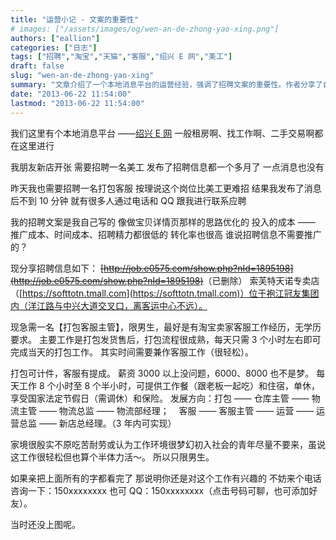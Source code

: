```yaml
---
title: "运营小记 - 文案的重要性"
# images: ["/assets/images/og/wen-an-de-zhong-yao-xing.png"]
authors: ["eallion"]
categories: ["日志"]
tags: ["招聘","淘宝","天猫","客服","绍兴 E 网","美工"]
draft: false
slug: "wen-an-de-zhong-yao-xing"
summary: "文章介绍了一个本地消息平台的运营经验，强调了招聘文案的重要性。作者分享了自己发布招聘信息的经历，指出优化思路和投入成本可以提高转化率。同时，作者还分享了一则打包客服主管的招聘信息，并详细描述了工作内容、薪资待遇以及发展方向。最后，作者呼吁对这份工作感兴趣的人联系他进行咨询。"
date: "2013-06-22 11:54:00"
lastmod: "2013-06-22 11:54:00"
---
```


我们这里有个本地消息平台 ——[绍兴 E 网](http://www.e0575.com)
一般租房啊、找工作啊、二手交易啊都在这里进行

我朋友新店开张
需要招聘一名美工
发布了招聘信息都一个多月了
一点消息也没有

昨天我也需要招聘一名打包客服
按理说这个岗位比美工更难招
结果我发布了消息后不到 10 分钟
就有很多人通过电话和 QQ 跟我进行联系应聘

我的招聘文案是我自己写的
像做宝贝详情页那样的思路优化的
投入的成本 —— 推广成本、时间成本、招聘精力都很低的
转化率也很高
谁说招聘信息不需要推广的？

现分享招聘信息如下：
<del>[http://job.e0575.com/show.php?nId=1895198](http://job.e0575.com/show.php?nId=1895198)</del>（已删除）
索芙特天诺专卖店（[https://softtotn.tmall.com](https://softtotn.tmall.com)）位于袍江冠友集团内（洋江路与中兴大道交叉口，离客运中心不远）。

现急需一名【打包客服主管】，限男生，最好是有淘宝卖家客服工作经历，无学历要求。
主要工作是打包发货售后，打包流程很成熟，每天只需 3 个小时左右即可完成当天的打包工作。
其实时间需要兼作客服工作（很轻松）。

打包可计件，客服有提成。
薪资 3000 以上没问题，6000、8000 也不是梦。
每天工作 8 个小时至 8 个半小时，可提供工作餐（跟老板一起吃）和住宿，单休，享受国家法定节假日（需调休）和保险。
发展方向：打包 —— 仓库主管 —— 物流主管 —— 物流总监 —— 物流部经理；
&nbsp;&nbsp; 客服 —— 客服主管 —— 运营 —— 运营总监 —— 新店总经理。（3 年内可实现）

家境很殷实不原吃苦耐劳或认为工作环境很梦幻初入社会的青年尽量不要来，虽说这工作很轻松但也算个半体力活～。
所以只限男生。

如果亲把上面所有的字都看完了
那说明你还是对这个工作有兴趣的
不妨来个电话咨询一下：150xxxxxxxx
也可 QQ：150xxxxxxxx（点击号码可聊，也可添加好友）。
<!--more-->
当时还没上图呢。
